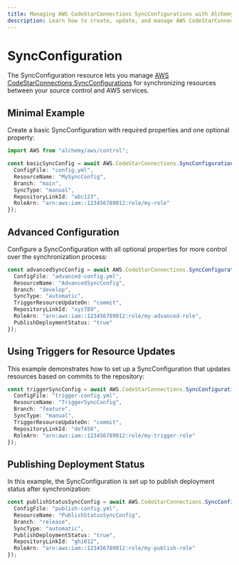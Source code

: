 ```yaml
---
title: Managing AWS CodeStarConnections SyncConfigurations with Alchemy
description: Learn how to create, update, and manage AWS CodeStarConnections SyncConfigurations using Alchemy Cloud Control.
---
```


# SyncConfiguration

The SyncConfiguration resource lets you manage [AWS CodeStarConnections SyncConfigurations](https://docs.aws.amazon.com/codestarconnections/latest/userguide/) for synchronizing resources between your source control and AWS services.

## Minimal Example

Create a basic SyncConfiguration with required properties and one optional property:

```ts
import AWS from "alchemy/aws/control";

const basicSyncConfig = await AWS.CodeStarConnections.SyncConfiguration("basicSyncConfig", {
  ConfigFile: "config.yml",
  ResourceName: "MySyncConfig",
  Branch: "main",
  SyncType: "manual",
  RepositoryLinkId: "abc123",
  RoleArn: "arn:aws:iam::123456789012:role/my-role"
});
```

## Advanced Configuration

Configure a SyncConfiguration with all optional properties for more control over the synchronization process:

```ts
const advancedSyncConfig = await AWS.CodeStarConnections.SyncConfiguration("advancedSyncConfig", {
  ConfigFile: "advanced-config.yml",
  ResourceName: "AdvancedSyncConfig",
  Branch: "develop",
  SyncType: "automatic",
  TriggerResourceUpdateOn: "commit",
  RepositoryLinkId: "xyz789",
  RoleArn: "arn:aws:iam::123456789012:role/my-advanced-role",
  PublishDeploymentStatus: "true"
});
```

## Using Triggers for Resource Updates

This example demonstrates how to set up a SyncConfiguration that updates resources based on commits to the repository:

```ts
const triggerSyncConfig = await AWS.CodeStarConnections.SyncConfiguration("triggerSyncConfig", {
  ConfigFile: "trigger-config.yml",
  ResourceName: "TriggerSyncConfig",
  Branch: "feature",
  SyncType: "manual",
  TriggerResourceUpdateOn: "commit",
  RepositoryLinkId: "def456",
  RoleArn: "arn:aws:iam::123456789012:role/my-trigger-role"
});
```

## Publishing Deployment Status

In this example, the SyncConfiguration is set up to publish deployment status after synchronization:

```ts
const publishStatusSyncConfig = await AWS.CodeStarConnections.SyncConfiguration("publishStatusSyncConfig", {
  ConfigFile: "publish-config.yml",
  ResourceName: "PublishStatusSyncConfig",
  Branch: "release",
  SyncType: "automatic",
  PublishDeploymentStatus: "true",
  RepositoryLinkId: "ghi012",
  RoleArn: "arn:aws:iam::123456789012:role/my-publish-role"
});
```